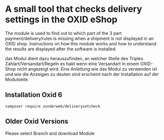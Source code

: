 <h1>A small tool that checks delivery settings in the OXID eShop</h1>

<p>The module is used to find out to which part of the 3 part payment/delivery/rules is missing when a shipment is not 
displayed in an OXID shop. Instructions on how this module works and how to understand the results are displayed 
after the software is installed.</p>

<p>das Modul dient dazu herauszufinden, an welcher Stelle des Triples Zahlart/Versandart/Regeln 
es hakt wenn eine Versandart in einem OXID-Shop nicht angezeigt wird. 
Eine Anleitung wie das Modul zu verwenden ist und wie die Anzeigen zu deuten sind erscheint nach der Installation auf der Modulseite.<p> 


<h2>Installation Oxid 6</h2>
<p><code>composer require zunderweb/deliverysetcheck</code></p>

<h2>Older Oxid Versions</h2>
<p>Please select Branch and download Module</p>
